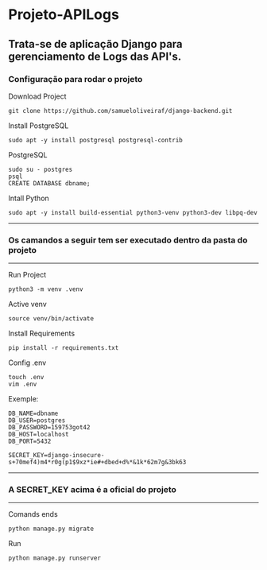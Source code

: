# Projeto-APILogs
## Trata-se de aplicação Django para gerenciamento de Logs das API's.
### Configuração para rodar o projeto

Download Project

    git clone https://github.com/samueloliveiraf/django-backend.git


Install PostgreSQL
    
    sudo apt -y install postgresql postgresql-contrib
    
PostgreSQL

    sudo su - postgres
    psql
    CREATE DATABASE dbname;
    

Intall Python
    
    sudo apt -y install build-essential python3-venv python3-dev libpq-dev
    
---------------------------------------------------------------------
### Os camandos a seguir tem ser executado dentro da pasta do projeto
---------------------------------------------------------------------
   
Run Project

    python3 -m venv .venv

Active venv

    source venv/bin/activate
    
Install Requirements

    pip install -r requirements.txt

Config .env

    touch .env
    vim .env
 Exemple: 
    
    DB_NAME=dbname
    DB_USER=postgres
    DB_PASSWORD=159753got42
    DB_HOST=localhost
    DB_PORT=5432

    SECRET_KEY=django-insecure-s+70mef4)m4*r0g(p1$9xz*ie#+dbed+d%*&1k*62m7g&3bk63
    
-------------------------------------------------------------------
### A SECRET_KEY acima é a oficial do projeto
-------------------------------------------------------------------

Comands ends

    python manage.py migrate
    
Run

    python manage.py runserver
